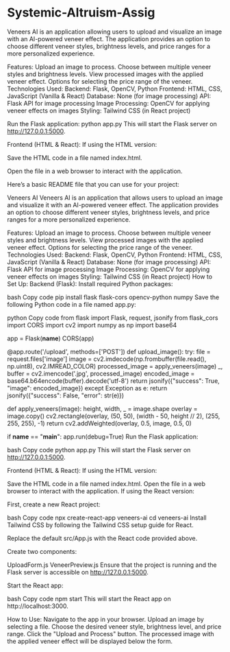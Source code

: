 # Systemic-Altruism-Assig
Veneers AI is an application allowing users to upload and visualize an image with an AI-powered veneer effect. The application provides an option to choose different veneer styles, brightness levels, and price ranges for a more personalized experience.

Features:
Upload an image to process.
Choose between multiple veneer styles and brightness levels.
View processed images with the applied veneer effect.
Options for selecting the price range of the veneer.
Technologies Used:
Backend: Flask, OpenCV, Python
Frontend: HTML, CSS, JavaScript (Vanilla & React)
Database: None (for image processing)
API: Flask API for image processing
Image Processing: OpenCV for applying veneer effects on images
Styling: Tailwind CSS (in React project)

Run the Flask application: python app.py
This will start the Flask server on http://127.0.0.1:5000.

Frontend (HTML & React):
If using the HTML version:

Save the HTML code in a file named index.html.

Open the file in a web browser to interact with the application.


Here’s a basic README file that you can use for your project:

Veneers AI
Veneers AI is an application that allows users to upload an image and visualize it with an AI-powered veneer effect. The application provides an option to choose different veneer styles, brightness levels, and price ranges for a more personalized experience.

Features:
Upload an image to process.
Choose between multiple veneer styles and brightness levels.
View processed images with the applied veneer effect.
Options for selecting the price range of the veneer.
Technologies Used:
Backend: Flask, OpenCV, Python
Frontend: HTML, CSS, JavaScript (Vanilla & React)
Database: None (for image processing)
API: Flask API for image processing
Image Processing: OpenCV for applying veneer effects on images
Styling: Tailwind CSS (in React project)
How to Set Up:
Backend (Flask):
Install required Python packages:

bash
Copy code
pip install flask flask-cors opencv-python numpy
Save the following Python code in a file named app.py:

python
Copy code
from flask import Flask, request, jsonify
from flask_cors import CORS
import cv2
import numpy as np
import base64

app = Flask(__name__)
CORS(app)

@app.route('/upload', methods=['POST'])
def upload_image():
    try:
        file = request.files['image']
        image = cv2.imdecode(np.frombuffer(file.read(), np.uint8), cv2.IMREAD_COLOR)
        processed_image = apply_veneers(image)
        _, buffer = cv2.imencode('.jpg', processed_image)
        encoded_image = base64.b64encode(buffer).decode('utf-8')
        return jsonify({"success": True, "image": encoded_image})
    except Exception as e:
        return jsonify({"success": False, "error": str(e)})

def apply_veneers(image):
    height, width, _ = image.shape
    overlay = image.copy()
    cv2.rectangle(overlay, (50, 50), (width - 50, height // 2), (255, 255, 255), -1)
    return cv2.addWeighted(overlay, 0.5, image, 0.5, 0)

if __name__ == "__main__":
    app.run(debug=True)
Run the Flask application:

bash
Copy code
python app.py
This will start the Flask server on http://127.0.0.1:5000.

Frontend (HTML & React):
If using the HTML version:

Save the HTML code in a file named index.html.
Open the file in a web browser to interact with the application.
If using the React version:

First, create a new React project:

bash
Copy code
npx create-react-app veneers-ai
cd veneers-ai
Install Tailwind CSS by following the Tailwind CSS setup guide for React.

Replace the default src/App.js with the React code provided above.

Create two components:

UploadForm.js
VeneerPreview.js
Ensure that the project is running and the Flask server is accessible on http://127.0.0.1:5000.

Start the React app:

bash
Copy code
npm start
This will start the React app on http://localhost:3000.

How to Use:
Navigate to the app in your browser.
Upload an image by selecting a file.
Choose the desired veneer style, brightness level, and price range.
Click the "Upload and Process" button.
The processed image with the applied veneer effect will be displayed below the form.
